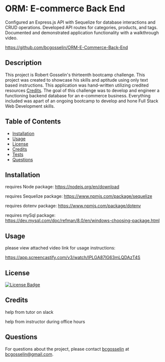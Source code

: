 # ORM: E-commerce Back End
Configured an Express.js API with Sequelize for database interactions and CRUD operations. Developed API routes for categories, products, and tags. Documented and demonstrated application functionality with a walkthrough video.

https://github.com/bcgosselin/ORM-E-Commerce-Back-End

## Description
This project is Robert Gosselin's thirteenth bootcamp challenge. This project was created to showcase his skills and aptitude using only text based instructions. This application was hand-written utilizing credited resources [Credits](#credits). The goal of this challenge was to develop and engineer a functioning backend database for an e-commerce business. Everything included was apart of an ongoing bootcamp to develop and hone Full Stack Web Development skills.

## Table of Contents
- [Installation](#installation)
- [Usage](#usage)
- [License](#license)
- [Credits](#credits)
- [Tests](#tests)
- [Questions](#questions)

## Installation

requires Node package: https://nodejs.org/en/download

requires Sequelize package: https://www.npmjs.com/package/sequelize

requires dotenv package: https://www.npmjs.com/package/dotenv

requires mySql package: https://dev.mysql.com/doc/refman/8.0/en/windows-choosing-package.html

## Usage
please view attached video link for usage instructions:

https://app.screencastify.com/v3/watch/lPLGA87lG63mLQDAzT4S

## License
[![License Badge](https://img.shields.io/badge/MIT-yellow)]()

## Credits

help from tutor on slack

help from instructor during office hours

## Questions
For questions about the project, please contact [bcgosselin](https://github.com/bcgosselin) at bcgosselin@gmail.com.
